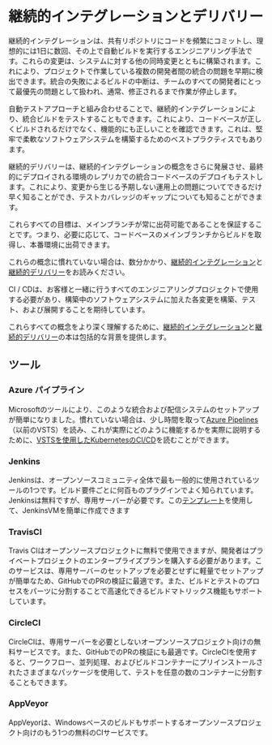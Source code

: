 # 継続的インテグレーションとデリバリー

継続的インテグレーションは、共有リポジトリにコードを頻繁にコミットし、理想的には1日に数回、その上で自動ビルドを実行するエンジニアリング手法です。これらの変更は、システムに対する他の同時変更とともに構築されます。これにより、プロジェクトで作業している複数の開発者間の統合の問題を早期に検出できます。統合の失敗によるビルドの中断は、チームのすべての開発者にとって最優先の問題として扱われ、通常、修正されるまで作業が停止します。

自動テストアプローチと組み合わせることで、継続的インテグレーションにより、統合ビルドをテストすることもできます。これにより、コードベースが正しくビルドされるだけでなく、機能的にも正しいことを確認できます。これは、堅牢で柔軟なソフトウェアシステムを構築するためのベストプラクティスでもあります。

継続的デリバリーは、継続的インテグレーションの概念をさらに発展させ、最終的にデプロイされる環境のレプリカでの統合コードベースのデプロイもテストします。これにより、変更から生じる予期しない運用上の問題についてできるだけ早く知ることができ、テストカバレッジのギャップについても知ることができます。

これらすべての目標は、メインブランチが常に出荷可能であることを保証することです。つまり、必要に応じて、コードベースのメインブランチからビルドを取得し、本番環境に出荷できます。

これらの概念に慣れていない場合は、数分かかり、[継続的インテグレーション](https://www.martinfowler.com/articles/continuousIntegration.html)と[継続的デリバリー](https://martinfowler.com/bliki/ContinuousDelivery.html)をお読みください。

CI / CDは、お客様と一緒に行うすべてのエンジニアリングプロジェクトで使用する必要があり、構築中のソフトウェアシステムに加えた各変更を構築、テスト、および展開することを期待しています。

これらすべての概念をより深く理解するために、[継続的インテグレーション](https://www.amazon.com/Continuous-Integration-Improving-Software-Reducing/dp/0321336380)と[継続的デリバリー](https://www.amazon.com/gp/product/0321601912)の本は包括的な背景を提供します。

## ツール

### Azure パイプライン

Microsoftのツールにより、このような統合および配信システムのセットアップが簡単になりました。慣れていない場合は、少し時間を取って[Azure Pipelines](https://azure.microsoft.com/en-us/services/devops/pipelines/)（以前のVSTS）を読み、これが実際にどのように機能するかを実際に説明するために、[VSTSを使用したKubernetesのCI/CD](https://medium.com/@timfpark/application-ci-cd-on-kubernetes-with-visual-studio-team-services-ccacecdea8a5)を読むことができます。

### Jenkins

Jenkinsは、オープンソースコミュニティ全体で最も一般的に使用されているツールの1つです。ビルド要件ごとに何百ものプラグインでよく知られています。Jenkinsは無料ですが、専用サーバーが必要です。この[テンプレート](https://ms.portal.azure.com/#create/azure-oss.jenkinsjenkins)を使用して、JenkinsVMを簡単に作成できます

### TravisCI

Travis CIはオープンソースプロジェクトに無料で使用できますが、開発者はプライベートプロジェクトのエンタープライズプランを購入する必要があります。このサービスは、専用サーバーのセットアップを必要とせずに軽量でセットアップが簡単なため、GitHubでのPRの検証に最適です。また、ビルドとテストのプロセスをパーツに分割することで高速化できるビルドマトリックス機能もサポートしています。

### CircleCI

CircleCIは、専用サーバーを必要としないオープンソースプロジェクト向けの無料サービスです。また、GitHubでのPRの検証にも最適です。CircleCIを使用すると、ワークフロー、並列処理、およびビルドコンテナーにプリインストールされたさまざまなパッケージを使用して、テストを任意の数のコンテナーに分割することもできます。

### AppVeyor

AppVeyorは、Windowsベースのビルドもサポートするオープンソースプロジェクト向けのもう1つの無料のCIサービスです。
